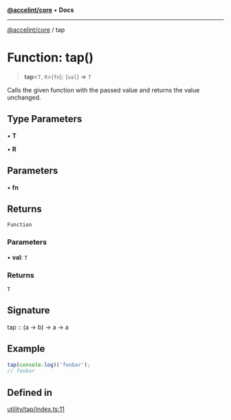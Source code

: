 [**@accelint/core**](../README.md) • **Docs**

***

[@accelint/core](../README.md) / tap

# Function: tap()

> **tap**\<`T`, `R`\>(`fn`): (`val`) => `T`

Calls the given function with the passed value and returns the value unchanged.

## Type Parameters

• **T**

• **R**

## Parameters

• **fn**

## Returns

`Function`

### Parameters

• **val**: `T`

### Returns

`T`

## Signature

tap :: (a -> b) -> a -> a

## Example

```ts
tap(console.log)('foobar');
// foobar
```

## Defined in

[utility/tap/index.ts:11](https://github.com/gohypergiant/standard-toolkit/blob/424b88fd48a5bcc02ed99ee27fd64cd73349aa30/packages/core/src/utility/tap/index.ts#L11)
